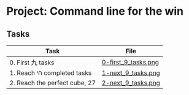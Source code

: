 # Project: Command line for the win

## Tasks

| Task | File |
| ---- | ---- |
| 0. First 九 tasks | [0-first_9_tasks.png](./0-first_9_tasks.png) |
| 1. Reach חי completed tasks | [1-next_9_tasks.png](./1-next_9_tasks.png) |
| 2. Reach the perfect cube, 27 | [2-next_9_tasks.png](./2-next_9_tasks.png) |
